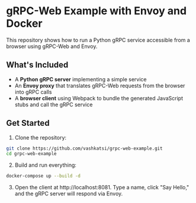 # gRPC-Web Example with Envoy and Docker

This repository shows how to run a Python gRPC service accessible from a browser using gRPC-Web and Envoy.

## What's Included

- A **Python gRPC server** implementing a simple service
- An **Envoy proxy** that translates gRPC-Web requests from the browser into gRPC calls
- A **browser client** using Webpack to bundle the generated JavaScript stubs and call the gRPC service

## Get Started

1. Clone the repository:

```bash
git clone https://github.com/vashkatsi/grpc-web-example.git
cd grpc-web-example
```

2. Build and run everything:

```bash
docker-compose up --build -d
```

3. Open the client at http://localhost:8081.
   Type a name, click "Say Hello," and the gRPC server will respond via Envoy.
